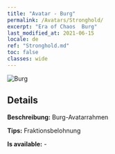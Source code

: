 ```yaml
---
title: "Avatar - Burg"
permalink: /Avatars/Stronghold/
excerpt: "Era of Chaos  Burg"
last_modified_at: 2021-06-15
locale: de
ref: "Stronghold.md"
toc: false
classes: wide
---
```

 ![Burg](/images/a/avatarFrame_4.png)

## Details

 **Beschreibung:** Burg-Avatarrahmen 

 **Tips:** Fraktionsbelohnung 

 **Is available:**  - 

